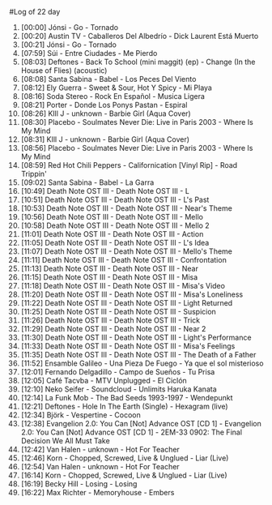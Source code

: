 #Log of 22 day

1. [00:00] Jónsi - Go - Tornado
1. [00:20] Austin TV - Caballeros Del Albedrío - Dick Laurent Está Muerto
1. [00:21] Jónsi - Go - Tornado
1. [07:59] Súi - Entre Ciudades - Me Pierdo
1. [08:03] Deftones - Back To School (mini maggit) (ep) - Change (In the House of Flies) (acoustic)
1. [08:08] Santa Sabina - Babel - Los Peces Del Viento
1. [08:12] Ely Guerra - Sweet & Sour, Hot Y Spicy - Mi Playa
1. [08:16] Soda Stereo - Rock En Español - Musica Ligera
1. [08:21] Porter - Donde Los Ponys Pastan - Espiral
1. [08:26] KIll J - unknown - Barbie Girl (Aqua Cover)
1. [08:30] Placebo - Soulmates Never Die: Live in Paris 2003 - Where Is My Mind
1. [08:31] KIll J - unknown - Barbie Girl (Aqua Cover)
1. [08:56] Placebo - Soulmates Never Die: Live in Paris 2003 - Where Is My Mind
1. [08:59] Red Hot Chili Peppers - Californication [Vinyl Rip] - Road Trippin'
1. [09:02] Santa Sabina - Babel - La Garra
1. [10:49] Death Note OST III - Death Note OST III - L
1. [10:51] Death Note OST III - Death Note OST III - L's Past
1. [10:53] Death Note OST III - Death Note OST III - Near's Theme
1. [10:56] Death Note OST III - Death Note OST III - Mello
1. [10:58] Death Note OST III - Death Note OST III - Mello 2
1. [11:01] Death Note OST III - Death Note OST III - Action
1. [11:05] Death Note OST III - Death Note OST III - L's Idea
1. [11:07] Death Note OST III - Death Note OST III - Mello's Theme
1. [11:11] Death Note OST III - Death Note OST III - Confrontation
1. [11:13] Death Note OST III - Death Note OST III - Near
1. [11:15] Death Note OST III - Death Note OST III - Misa
1. [11:18] Death Note OST III - Death Note OST III - Misa's Video
1. [11:20] Death Note OST III - Death Note OST III - Misa's Loneliness
1. [11:22] Death Note OST III - Death Note OST III - Light Returned
1. [11:25] Death Note OST III - Death Note OST III - Suspicion
1. [11:26] Death Note OST III - Death Note OST III - Trick
1. [11:29] Death Note OST III - Death Note OST III - Near 2
1. [11:30] Death Note OST III - Death Note OST III - Light's Performance
1. [11:33] Death Note OST III - Death Note OST III - Misa's Feelings
1. [11:35] Death Note OST III - Death Note OST III - The Death of a Father
1. [11:52] Ensamble Galileo - Una Pieza De Fuego - Ya que el sol misterioso
1. [12:01] Fernando Delgadillo - Campo de Sueños - Tu Prisa
1. [12:05] Café Tacvba - MTV Unplugged - El Ciclón
1. [12:10] Neko Seifer - Soundcloud - Unlimits Haruka Kanata
1. [12:14] La Funk Mob - The Bad Seeds 1993-1997 - Wendepunkt
1. [12:21] Deftones - Hole In The Earth (Single) - Hexagram (live)
1. [12:34] Björk - Vespertine - Cocoon
1. [12:38] Evangelion 2.0: You Can [Not] Advance OST [CD 1] - Evangelion 2.0: You Can [Not] Advance OST [CD 1] - 2EM-33 0902: The Final Decision We All Must Take
1. [12:42] Van Halen - unknown - Hot For Teacher
1. [12:46] Korn - Chopped, Screwed, Live & Unglued - Liar (Live)
1. [12:54] Van Halen - unknown - Hot For Teacher
1. [16:14] Korn - Chopped, Screwed, Live & Unglued - Liar (Live)
1. [16:19] Becky Hill - Losing - Losing
1. [16:22] Max Richter - Memoryhouse - Embers
